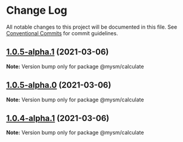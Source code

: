 # Change Log

All notable changes to this project will be documented in this file.
See [Conventional Commits](https://conventionalcommits.org) for commit guidelines.

## [1.0.5-alpha.1](https://github.com/madhusudansahu/testing/compare/@mysm/calculate@1.0.5-alpha.0...@mysm/calculate@1.0.5-alpha.1) (2021-03-06)

**Note:** Version bump only for package @mysm/calculate





## [1.0.5-alpha.0](https://github.com/madhusudansahu/testing/compare/@mysm/calculate@1.0.4-alpha.1...@mysm/calculate@1.0.5-alpha.0) (2021-03-06)

**Note:** Version bump only for package @mysm/calculate





## [1.0.4-alpha.1](https://github.com/madhusudansahu/testing/compare/@mysm/calculate@1.0.4-alpha.0...@mysm/calculate@1.0.4-alpha.1) (2021-03-06)

**Note:** Version bump only for package @mysm/calculate
